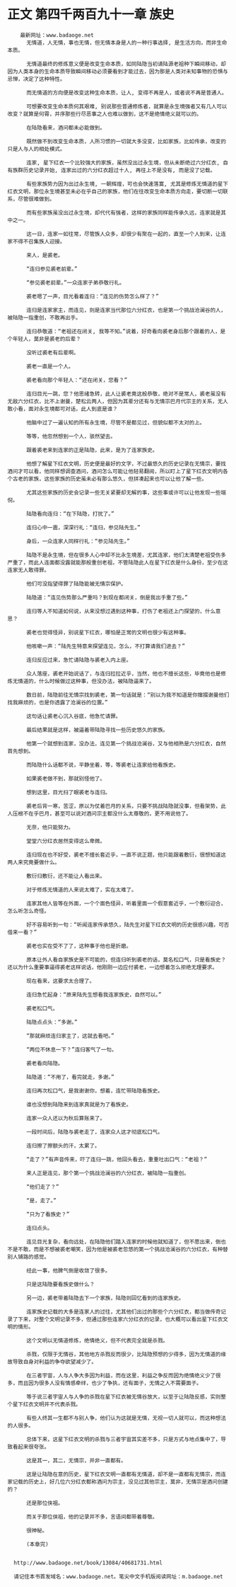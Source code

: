 # 正文 第四千两百九十一章 族史
        最新网址：www.badaoge.net
          无情道，人无情，事也无情，但无情本身是人的一种行事选择, 是生活方向，而非生命本质。
      
          无情道最终的修炼意义便是改变生命本质，如同陆隐当初请陆源老祖种下瞬间移动，却因为人类本身的生命本质导致瞬间移动必须要看到才能过去，因为那是人类对未知事物的恐惧与忌惮，决定了这种特性。
      
          而无情道的方向便是改变这种生命本质，让人, 变得不再是人，或者说不再是普通人。
      
          可想要改变生命本质何其艰难, 别说那些普通修炼者，就算是永生境强者又有几人可以改变？就算是何霄，并序那些行尽恶事之人也难以做到，这不是绝情绝义就可以的。
      
          在陆隐看来，酒问都未必能做到。
      
          既然做不到改变生命本质，人所习惯的一切就大多没变，比如家族，比如传承，改变的只是人与人的相处模式。
      
          连家, 星下红衣一个比较强大的家族，虽然没出过永生境，但从未断绝过六分红衣, 自有族群历史记录开始, 连家出过的六分红衣超过十人, 再往上不是没有, 而是没了记载。
      
          有些家族势力因为出过永生境, 一朝辉煌，可也会快速落寞, 尤其是修炼无情道的星下红衣文明，那位永生境甚至未必在乎自己的家族，他们在往改变生命本质方向走，要切断一切联系，尽管很难做到。
      
          而有些家族虽没出过永生境，却代代有强者，这样的家族同样能传承久远，连家就是其中之一。
      
          这一日，连家一如往常，尽管族人众多，却很少有聚在一起的，直至一个人到来，让连家不得不召集族人迎接。
      
          来人，是裘老。
      
          “连归参见裘老前辈。”
      
          “参见裘老前辈。”一众连家子弟恭敬行礼。
      
          裘老嗯了一声，目光看着连归：“连见的伤势怎么样了？”
      
          连归是连家家主，而连见，则是连家当代那位六分红衣，也是第一个挑战沧澜谷的人，被陆隐一指重创，不敢再出手。
      
          连归恭敬道：“老祖还在闭关, 我等不知。”说着，好奇看向裘老身后那个跟着的人，是个年轻人，莫非是裘老的后辈？
      
          没听过裘老有后辈啊。
      
          裘老一直是一个人。
      
          裘老看向那个年轻人：“还在闭关，您看？”
      
          连归目光一跳，您？他思绪急转，此人让裘老竟这般恭敬，绝对不是常人，裘老虽没有无敌六分红衣，比不上谢曼，楚松云两人，但因为其辈分还有与无情宗巴月代宗主的关系，无人敢小看，面对永生境都可对话，此人到底是谁？
      
          他脑中过了一遍认知的所有永生境，尽管不是都见过，但貌似都不太对的上。
      
          等等，他忽然想到一个人，骇然望去。
      
          跟着裘老来到连家的正是陆隐，此来，是为了连家族史。
      
          他想了解星下红衣文明，历史便是最好的文字，不过最悠久的历史记录在无情宗，要找酒问才可以看，他同样想调查酒问，酒问怎么可能让他轻易翻阅，所以盯上了星下红衣文明内各个古老的家族，这些家族的历史虽未必有那么悠久，但拼凑起来也可以让他了解一些。
      
          尤其这些家族的历史会记录一些无关紧要却无解的事，这些事或许可以让他发现一些端倪。
      
          陆隐看向连归：“在下陆隐，打扰了。”
      
          连归心中一震，深深行礼：“连归，参见陆先生。”
      
          身后，一众连家人同样行礼：“参见陆先生。”
      
          陆隐不是永生境，但在很多人心中却不比永生境差，尤其连家，他们太清楚老祖受伤多严重了，而此人连面都没露就能那般重创老祖，不管陆隐此人在星下红衣是什么身份，至少在这连家无人敢得罪。
      
          他们可没指望得罪了陆隐能被无情宗保护。
      
          陆隐道：“连见伤势那么严重吗？到现在都闭关，倒是我出手重了些。”
      
          连归等人不知道如何说，从来没想过遇到这种事，打伤了老祖还上门探望的，什么意思？
      
          裘老也觉得怪异，别说星下红衣，哪怕是正常的文明也很少有这种事。
      
          他咳嗽一声：“陆先生特意来探望连见，怎么，不打算请我们进去？”
      
          连归反应过来，急忙请陆隐与裘老入内上座。
      
          众人落座，裘老开始说话了，与连归拉拉近乎，当然，他也不擅长这些，毕竟他也是修炼无情道的，什么时候做过这种事，但没办法，被陆隐逼来了。
      
          数日前，陆隐前往无情宗找到裘老，第一句话就是：“别以为我不知道是你撺掇谢曼他们找我麻烦的，也是你透露了沧澜谷的位置。”
      
          这句话让裘老心沉入谷底，他急忙请罪。
      
          最后结果就是这样，被逼着带陆隐寻找一些历史悠久的家族。
      
          他第一个就想到连家，没办法，连见第一个挑战沧澜谷，又与他相熟是六分红衣，自然首先想到。
      
          而陆隐什么话都不说，平静坐着，等，等裘老让连家给他看族史。
      
          如果裘老做不到，那就别怪他了。
      
          想到这里，目光扫了眼裘老与连归。
      
          裘老后背一寒，苦涩，原以为仗着巴月的关系，只要不挑战陆隐就没事，但看架势，此人压根不在乎巴月，甚至可以说对酒问宗主都没什么太尊敬的，更不用说他了。
      
          无奈，他只能努力。
      
          堂堂六分红衣居然变得这么卑微。
      
          连归现在也不好受，裘老不擅长套近乎，一直不说正题，他只能跟着敷衍，很想知道这两人来究竟要做什么。
      
          敷衍归敷衍，还不能让人看出来。
      
          对于修炼无情道的人来说太难了，实在太难了。
      
          连家其他人皆等在外面，一个个面色怪异，听着里面一个假意套近乎，一个敷衍迎合，怎么听怎么奇怪。
      
          好不容易听到一句：“听闻连家传承悠久，陆先生对星下红衣文明的历史很感兴趣，可否借来一看？”
      
          裘老也实在受不了了，这种事于他也是折磨。
      
          原本让外人看自家族史是不可能的，但连归听到裘老的话，莫名松口气，只是看族史？还以为什么重要事逼得裘老这样说话，他刚刚一边应付裘老，一边想着怎么拒绝无理要求。
      
          现在看来，这要求太合理了。
      
          连归急忙起身：“原来陆先生想看我连家族史，自然可以。”
      
          裘老松口气。
      
          陆隐点点头：“多谢。”
      
          “那就麻烦连归家主了，这就去看吧。”
      
          “两位不休息一下？”连归客气了一句。
      
          裘老看向陆隐。
      
          陆隐道：“不用了，看完就走，多谢。”
      
          连归再次松口气，是我谢谢你，想着，连忙带陆隐看族史。
      
          谁也没想到陆隐来到连家真就是为了看族史。
      
          连家一众人还以为秋后算账来了。
      
          一段时间后，陆隐与裘老走了，连家众人这才彻底松口气。
      
          连归擦了擦额头的汗，太累了。
      
          “走了？”有声音传来，吓了连归一跳，他回头看去，重重吐出口气：“老祖？”
      
          来人正是连见，那个第一个挑战沧澜谷的六分红衣，被陆隐一指重创。
      
          “他们走了？”
      
          “是，走了。”
      
          “只为了看族史？”
      
          连归点头。
      
          连见目光复杂，看向远处，在陆隐他们踏入连家的时候他就知道了，但不愿出来，倒也不是不敢，而是不想被裘老嘲笑，因为他是被裘老忽悠的第一个挑战沧澜谷的六分红衣，有种替别人铺路的感觉。
      
          经此一事，他脾气倒是收敛了很多。
      
          只是这陆隐要看族史做什么？
      
          另一边，裘老带着陆隐去下一个家族，陆隐则回忆看到的连家族史。
      
          连家族史记载的大多是连家人的过往，尤其他们出过的那些个六分红衣，都当做传奇记录了下来，对整个文明记录不多，但通过那些连家六分红衣的记录，也大概可以看出星下红衣文明的情形。
      
          这个文明以无情道修炼，绝情绝义，但不代表完全就是杀戮。
      
          杀戮，仅限于无情谷，其他地方杀戮反而很少，比陆隐预想的少得多，因为无情道的缘故导致自身对利益的争夺欲望减少了。
      
          在三者宇宙，人与人争大多因为利益，而在这里，利益之争反而因为绝情绝义少了很多，而且因为很多人没有情感牵绊，也少了争执，还有面子，无情之人不需要面子。
      
          等于说三者宇宙人与人争的杀戮在星下红衣被无情谷放大，以至于让陆隐反感，实则整个星下红衣文明并不代表杀戮。
      
          有些人终其一生都不与别人争，他们认为这就是无情，无视一切人就可以，而这种想法的人很多。
      
          总体下来，这星下红衣文明的杀戮与三者宇宙其实差不多，只是方式与地点集中了，导致看起来很夸张。
      
          这是其一，其二，无情宗，并非一直都有。
      
          这是让陆隐在意的历史，星下红衣文明一直都有无情道，却不是一直都有无情宗，而连家记载的历史上，好几位六分红衣都称酒问为宗主，没见过其他宗主，莫非，无情宗是酒问创建的？
      
          还是那位侠祖。
      
          而关于那位侠祖，他的记录并不多，言语间都带着尊敬。
      
          很神秘。
      
          (本章完)
      
      
      http://www.badaoge.net/book/13084/40681731.html
      
      请记住本书首发域名：www.badaoge.net。笔尖中文手机版阅读网址：m.badaoge.net
